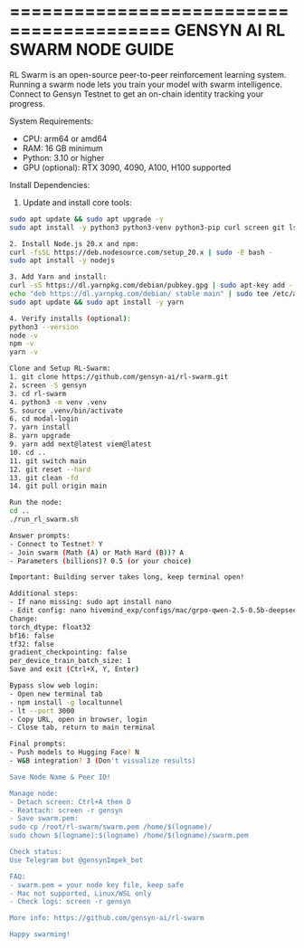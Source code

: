 =========================================
GENSYN AI RL SWARM NODE GUIDE
=========================================

RL Swarm is an open-source peer-to-peer reinforcement learning system.
Running a swarm node lets you train your model with swarm intelligence.
Connect to Gensyn Testnet to get an on-chain identity tracking your progress.

System Requirements:
- CPU: arm64 or amd64
- RAM: 16 GB minimum
- Python: 3.10 or higher
- GPU (optional): RTX 3090, 4090, A100, H100 supported

Install Dependencies:
1. Update and install core tools:
```bash
sudo apt update && sudo apt upgrade -y
sudo apt install -y python3 python3-venv python3-pip curl screen git lsof nano

2. Install Node.js 20.x and npm:
curl -fsSL https://deb.nodesource.com/setup_20.x | sudo -E bash -
sudo apt install -y nodejs

3. Add Yarn and install:
curl -sS https://dl.yarnpkg.com/debian/pubkey.gpg | sudo apt-key add -
echo "deb https://dl.yarnpkg.com/debian/ stable main" | sudo tee /etc/apt/sources.list.d/yarn.list
sudo apt update && sudo apt install -y yarn

4. Verify installs (optional):
python3 --version
node -v
npm -v
yarn -v

Clone and Setup RL-Swarm:
1. git clone https://github.com/gensyn-ai/rl-swarm.git
2. screen -S gensyn
3. cd rl-swarm
4. python3 -m venv .venv
5. source .venv/bin/activate
6. cd modal-login
7. yarn install
8. yarn upgrade
9. yarn add next@latest viem@latest
10. cd ..
11. git switch main
12. git reset --hard
13. git clean -fd
14. git pull origin main

Run the node:
cd ..
./run_rl_swarm.sh

Answer prompts:
- Connect to Testnet? Y
- Join swarm (Math (A) or Math Hard (B))? A
- Parameters (billions)? 0.5 (or your choice)

Important: Building server takes long, keep terminal open!

Additional steps:
- If nano missing: sudo apt install nano
- Edit config: nano hivemind_exp/configs/mac/grpo-qwen-2.5-0.5b-deepseek-r1.yaml
Change:
torch_dtype: float32
bf16: false
tf32: false
gradient_checkpointing: false
per_device_train_batch_size: 1
Save and exit (Ctrl+X, Y, Enter)

Bypass slow web login:
- Open new terminal tab
- npm install -g localtunnel
- lt --port 3000
- Copy URL, open in browser, login
- Close tab, return to main terminal

Final prompts:
- Push models to Hugging Face? N
- W&B integration? 3 (Don't visualize results)

Save Node Name & Peer ID!

Manage node:
- Detach screen: Ctrl+A then D
- Reattach: screen -r gensyn
- Save swarm.pem:
sudo cp /root/rl-swarm/swarm.pem /home/$(logname)/
sudo chown $(logname):$(logname) /home/$(logname)/swarm.pem

Check status:
Use Telegram bot @gensynImpek_bot

FAQ:
- swarm.pem = your node key file, keep safe
- Mac not supported, Linux/WSL only
- Check logs: screen -r gensyn

More info: https://github.com/gensyn-ai/rl-swarm

Happy swarming!
